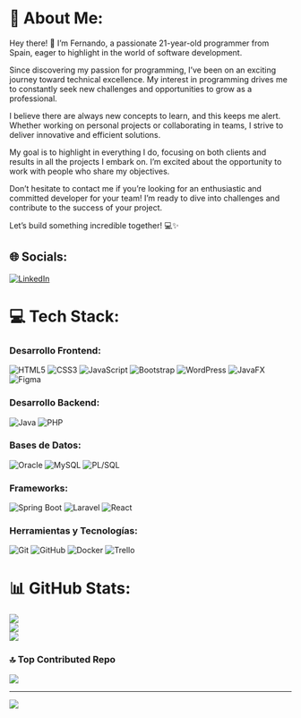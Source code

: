 # 💫 About Me:
Hey there! 👋 I’m Fernando, a passionate 21-year-old programmer from Spain, eager to highlight in the world of software development.

Since discovering my passion for programming, I’ve been on an exciting journey toward technical excellence. My interest in programming drives me to constantly seek new challenges and opportunities to grow as a professional.

I believe there are always new concepts to learn, and this keeps me alert. Whether working on personal projects or collaborating in teams, I strive to deliver innovative and efficient solutions.

My goal is to highlight  in everything I do, focusing on both clients and results in all the projects I embark on. I’m excited about the opportunity to work with people who share my objectives.

Don’t hesitate to contact me if you’re looking for an enthusiastic and committed developer for your team! I’m ready to dive into challenges and contribute to the success of your project.

Let’s build something incredible together! 💻✨



## 🌐 Socials:
[![LinkedIn](https://img.shields.io/badge/LinkedIn-%230077B5.svg?logo=linkedin&logoColor=white)](https://www.linkedin.com/in/fernando-jos%C3%A9-s%C3%A1nchez-corbal%C3%A1n-773a3a180/) 

# 💻 Tech Stack:

### Desarrollo Frontend:
![HTML5](https://img.shields.io/badge/html5-%23E34F26.svg?style=for-the-badge&logo=html5&logoColor=white) 
![CSS3](https://img.shields.io/badge/css3-%231572B6.svg?style=for-the-badge&logo=css3&logoColor=white) 
![JavaScript](https://img.shields.io/badge/javascript-%23323330.svg?style=for-the-badge&logo=javascript&logoColor=%23F7DF1E) 
![Bootstrap](https://img.shields.io/badge/bootstrap-%237A47FF.svg?style=for-the-badge&logo=bootstrap&logoColor=white) 
![WordPress](https://img.shields.io/badge/WordPress-%23117AC9.svg?style=for-the-badge&logo=WordPress&logoColor=white) 
![JavaFX](https://img.shields.io/badge/javafx-%23FF0000.svg?style=for-the-badge&logo=javafx&logoColor=white) 
![Figma](https://img.shields.io/badge/figma-%23F24E1E.svg?style=for-the-badge&logo=figma&logoColor=white)

### Desarrollo Backend:
![Java](https://img.shields.io/badge/java-%23ED8B00.svg?style=for-the-badge&logo=openjdk&logoColor=white) 
![PHP](https://img.shields.io/badge/php-%23777BB4.svg?style=for-the-badge&logo=php&logoColor=white) 

### Bases de Datos:
![Oracle](https://img.shields.io/badge/OracleSQL-F80000?style=for-the-badge&logo=oracle&logoColor=white) 
![MySQL](https://img.shields.io/badge/mysql-4479A1.svg?style=for-the-badge&logo=mysql&logoColor=white) 
![PL/SQL](https://img.shields.io/badge/pl%2Fsql-%23000000.svg?style=for-the-badge&logo=oracle&logoColor=white)

### Frameworks:
![Spring Boot](https://img.shields.io/badge/spring%20boot-%23333?style=for-the-badge&logo=spring&logoColor=white) 
![Laravel](https://img.shields.io/badge/laravel-%23FF2D20?style=for-the-badge&logo=laravel&logoColor=white) 
![React](https://img.shields.io/badge/react-%2361DAFB.svg?style=for-the-badge&logo=react&logoColor=black)

### Herramientas y Tecnologías:
![Git](https://img.shields.io/badge/git-%23F05032.svg?style=for-the-badge&logo=git&logoColor=white) 
![GitHub](https://img.shields.io/badge/github-%23121011.svg?style=for-the-badge&logo=github&logoColor=white) 
![Docker](https://img.shields.io/badge/docker-%230db7ed.svg?style=for-the-badge&logo=docker&logoColor=white) 
![Trello](https://img.shields.io/badge/Trello-%23026AA7.svg?style=for-the-badge&logo=Trello&logoColor=white)

# 📊 GitHub Stats:
![](https://github-readme-stats.vercel.app/api?username=FJSanchezCorbalan&theme=algolia&hide_border=false&include_all_commits=false&count_private=false)<br/>
![](https://github-readme-streak-stats.herokuapp.com/?user=FJSanchezCorbalan&theme=algolia&hide_border=false)<br/>
![](https://github-readme-stats.vercel.app/api/top-langs/?username=FJSanchezCorbalan&theme=algolia&hide_border=false&include_all_commits=false&count_private=false&layout=compact)

### 🔝 Top Contributed Repo
![](https://github-contributor-stats.vercel.app/api?username=FJSanchezCorbalan&limit=5&theme=dark&combine_all_yearly_contributions=true)

---
[![](https://visitcount.itsvg.in/api?id=FJSanchezCorbalan&icon=0&color=0)](https://visitcount.itsvg.in)

<!-- Proudly created with GPRM ( https://gprm.itsvg.in ) -->
